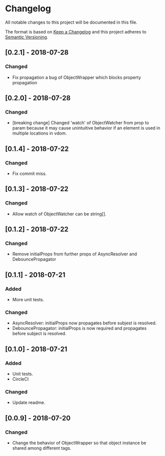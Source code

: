 # Changelog
All notable changes to this project will be documented in this file.

The format is based on [Keep a Changelog](https://keepachangelog.com/en/1.0.0/)
and this project adheres to [Semantic Versioning](https://semver.org/spec/v2.0.0.html).

## [0.2.1] - 2018-07-28
### Changed
- Fix propagation a bug of ObjectWrapper which blocks property propagation

## [0.2.0] - 2018-07-28
### Changed
- [breaking change] Changed 'watch' of ObjectWatcher from prop to param because it may cause unintuitive behavior if an element is used in multiple locations in vdom.

## [0.1.4] - 2018-07-22
### Changed
- Fix commit miss.

## [0.1.3] - 2018-07-22
### Changed
- Allow watch of ObjectWatcher can be string[].

## [0.1.2] - 2018-07-22
### Changed
- Remove initialProps from further props of AsyncResolver and DebouncePropagator

## [0.1.1] - 2018-07-21
### Added
- More unit tests.

### Changed
- AsyncResolver: initialProps now propagates before subjest is resolved.
- DebouncePropagator: initialProps is now required and propagates before subject is resolved.

## [0.1.0] - 2018-07-21
### Added
- Unit tests.
- CircleCI

### Changed
- Update readme.

## [0.0.9] - 2018-07-20
### Changed
- Change the behavior of ObjectWrapper so that object instance be shared among different tags.
